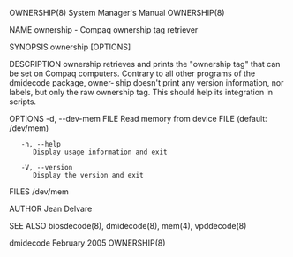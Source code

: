 OWNERSHIP(8)							    System Manager's Manual							  OWNERSHIP(8)

NAME
       ownership - Compaq ownership tag retriever

SYNOPSIS
       ownership [OPTIONS]

DESCRIPTION
       ownership retrieves and prints the "ownership tag" that can be set on Compaq computers. Contrary to all other programs of the dmidecode package, owner‐
       ship doesn't print any version information, nor labels, but only the raw ownership tag. This should help its integration in scripts.

OPTIONS
       -d, --dev-mem FILE
	      Read memory from device FILE (default: /dev/mem)

       -h, --help
	      Display usage information and exit

       -V, --version
	      Display the version and exit

FILES
       /dev/mem

AUTHOR
       Jean Delvare

SEE ALSO
       biosdecode(8), dmidecode(8), mem(4), vpddecode(8)

dmidecode								 February 2005								  OWNERSHIP(8)

